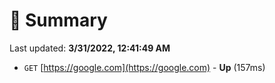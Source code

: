 # 📖 Summary
Last updated: **3/31/2022, 12:41:49 AM**

- `GET` [https://google.com](https://google.com) - **Up** (157ms)
